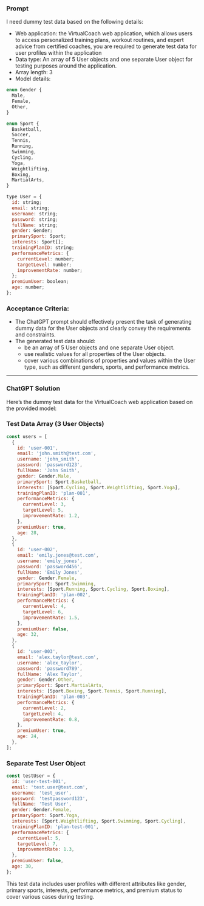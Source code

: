 ### Prompt

I need dummy test data based on the following details:

- Web application: the VirtualCoach web application, which allows users to access personalized training plans, workout routines, and expert advice from certified coaches, you are required to generate test data for user profiles within the application
- Data type: An array of 5 User objects and one separate User object for testing purposes around the application.
- Array length: 3
- Model details:

```js
enum Gender {
  Male,
  Female,
  Other,
}

enum Sport {
  Basketball,
  Soccer,
  Tennis,
  Running,
  Swimming,
  Cycling,
  Yoga,
  Weightlifting,
  Boxing,
  MartialArts,
}

type User = {
  id: string;
  email: string;
  username: string;
  password: string;
  fullName: string;
  gender: Gender;
  primarySport: Sport;
  interests: Sport[];
  trainingPlanID: string;
  performanceMetrics: {
    currentLevel: number;
    targetLevel: number;
    improvementRate: number;
  };
  premiumUser: boolean;
  age: number;
};
```

### Acceptance Criteria:

- The ChatGPT prompt should effectively present the task of generating dummy data for the User objects and clearly convey the requirements and constraints.
- The generated test data should:
  - be an array of 5 User objects and one separate User object.
  - use realistic values for all properties of the User objects.
  - cover various combinations of properties and values within the User type, such as different genders, sports, and performance metrics.
---

### ChatGPT Solution

Here’s the dummy test data for the VirtualCoach web application based on the provided model:

### Test Data Array (3 User Objects)
```javascript
const users = [
  {
    id: 'user-001',
    email: 'john.smith@test.com',
    username: 'john_smith',
    password: 'password123',
    fullName: 'John Smith',
    gender: Gender.Male,
    primarySport: Sport.Basketball,
    interests: [Sport.Cycling, Sport.Weightlifting, Sport.Yoga],
    trainingPlanID: 'plan-001',
    performanceMetrics: {
      currentLevel: 3,
      targetLevel: 5,
      improvementRate: 1.2,
    },
    premiumUser: true,
    age: 28,
  },
  {
    id: 'user-002',
    email: 'emily.jones@test.com',
    username: 'emily_jones',
    password: 'password456',
    fullName: 'Emily Jones',
    gender: Gender.Female,
    primarySport: Sport.Swimming,
    interests: [Sport.Running, Sport.Cycling, Sport.Boxing],
    trainingPlanID: 'plan-002',
    performanceMetrics: {
      currentLevel: 4,
      targetLevel: 6,
      improvementRate: 1.5,
    },
    premiumUser: false,
    age: 32,
  },
  {
    id: 'user-003',
    email: 'alex.taylor@test.com',
    username: 'alex_taylor',
    password: 'password789',
    fullName: 'Alex Taylor',
    gender: Gender.Other,
    primarySport: Sport.MartialArts,
    interests: [Sport.Boxing, Sport.Tennis, Sport.Running],
    trainingPlanID: 'plan-003',
    performanceMetrics: {
      currentLevel: 2,
      targetLevel: 4,
      improvementRate: 0.8,
    },
    premiumUser: true,
    age: 24,
  },
];
```

### Separate Test User Object
```javascript
const testUser = {
  id: 'user-test-001',
  email: 'test.user@test.com',
  username: 'test_user',
  password: 'testpassword123',
  fullName: 'Test User',
  gender: Gender.Female,
  primarySport: Sport.Yoga,
  interests: [Sport.Weightlifting, Sport.Swimming, Sport.Cycling],
  trainingPlanID: 'plan-test-001',
  performanceMetrics: {
    currentLevel: 5,
    targetLevel: 7,
    improvementRate: 1.3,
  },
  premiumUser: false,
  age: 30,
};
```

This test data includes user profiles with different attributes like gender, primary sports, interests, performance metrics, and premium status to cover various cases during testing.